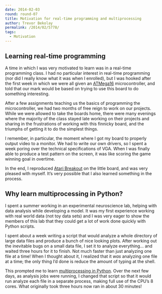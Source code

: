```yaml
---
date: 2014-02-03
round: round-07
title: Motivation for real-time programming and multiprocessing
author: Trevor Bekolay
permalink: /2014/02/5778/
tags:
  - Motivation
---
```

## Learning real-time programming

A time in which I was very motivated to learn was in a real-time programming class. I had no particular interest in real-time programming (nor did I really know what it was when I enrolled), but I was hooked after the first week in which we were all given an [ATMega16][1] microcontroller, and told that our mark would be based on trying to use this board to do something interesting.

After a few assignments teaching us the basics of programming the microcontroller, we had two months of free reign to work on our projects. While we were allowed to take the boards home, there were many evenings where the majority of the class stayed late working on their projects and sharing in the frustrations of working with this finnicky board, and the triumphs of getting it to do the simplest things.

I remember, in particular, the moment where I got my board to properly output video to a monitor. We had to write our own drivers, so I spent a week poring over the technical specifications of VGA. When I was finally able to produce a test pattern on the screen, it was like scoring the game winning goal in overtime.

In the end, I reproduced [Atari Breakout][2] on the little board, and was very pleased with myself. It&#8217;s very possible that I also learned something in the process.

## Why learn multiprocessing in Python?

I spent a summer working in an experimental neuroscience lab, helping with data analysis while developing a model. It was my first experience working with real world data (not toy data sets) and I was very eager to show the members of this lab that they could get a lot of work done quickly with Python scripts.

I spent about a week writing a script that would analyze a whole directory of large data files and produce a bunch of nice looking plots. After working out the inevitable bugs on a small data file, I set it to analyze everything&#8230; and waited three hours for it to finish. Not much faster than just analyzing one file at a time! When I thought about it, I realized that it *was* analyzing one file at a time; the only thing I&#8217;d done is reduce the amount of typing at the shell.

This prompted me to learn [multiprocessing in Python][3]. Over the next few days, as analysis jobs were running, I changed that script so that it would run analyze each file in a separate process, making full use of the CPU&#8217;s 8 cores. What originally took three hours now ran in about 30 minutes!

 [1]: http://www.atmel.ca/devices/ATMEGA16.aspx
 [2]: http://www.youtube.com/watch?feature=player_detailpage&v=QIs3UOTdsJM#t=42
 [3]: http://docs.python.org/2/library/multiprocessing.html
